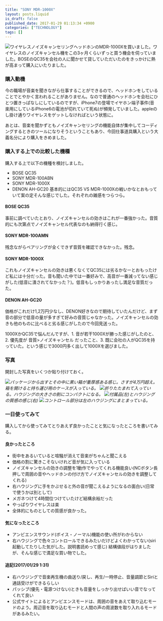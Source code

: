 ```yaml
---
title: "SONY MDR-1000X"
layout: posts.liquid
is_draft: false
published_date: 2017-01-29 01:13:34 +0900
categories: ["TECHNOLOGY"]
tags: []
---
```


 <img class="in_article" src="/public/images/2017/09/e88de-1ocw3a1xibiqmaisp4wkr0w.jpg">ワイヤレスノイズキャンセリングヘッドホンのMDR-1000Xを買いました。ワイヤレスのノイズキャンセル機をこの3ヶ月くらいずっと買う機会を伺っていました。BOSEのQC35を会社の人に聞かせて貸していただいたのをきっかけに熱が高まって購入にいたりました。

### 購入動機
今の職場が音楽を聞きながら仕事することができるので、ヘッドホンをしていることでとやかく言われることがありません。なので普通のヘッドホンを会社にひとつ置きっぱなしにしているのですが、iPhone7の登場でイヤホン端子事件(音楽用にしているiPhone6の電池が切れていて死ぬ)が頻発していました。appleのし掛け通りワイヤレスをゲットしなければという状態に。

あとは、音楽を聞かずともノイズキャンセリングの機能自体が集中してコーディングするときのツールになりそうということもあり、今回仕事道具購入という大義名分により購入をきめました。

### 購入する上での比較した機種
購入する上で以下の機種を検討しました。

- BOSE QC35
- SONY MDR-100ABN
- SONY MDR-1000X
- DENON AH-GC20
基本的にはQC35 VS MDR-1000Xの戦いかなとおもっていて案の定そんな感じでした。それぞれの雑感をつらつら。

#### BOSE QC35
事前に調べていたとおり、ノイズキャンセルの効きはこれが一番強かった。音質的にも次第点でノイズキャンセル代表なのも納得行く感じ。

#### SONY MDR-100AMN
残念ながらペアリングが全くできず音質を確認できなかった。残念。

#### **SONY MDR-1000X**
これもノイズキャンセルの効きは悪くなくてQC35には劣るかなーとおもったけど私には十分だった。音も聞いた中では一番好みで、高音が一番減ってない感じがした(低音に潰されてなかった？)。低音もしっかりあったし満足な音質だった。

#### DENON AH-GC20
価格がこれだけ1,2万円少なし、DENON好きなので期待していたんだけど、まず音の部分で低音の量が多すぎて好みの音質じゃなかった。ノイズキャンセルの効きも他のものに比べると劣る感じがしたので今回見送った。

1000XかQC35で悩んだんですが、1. 音が若干1000Xが勝った感じがしたのと、2. 優先度が 音質\>ノイズキャンセル だったこと、3. 既に会社の人がQC35を持っていた。という感じで3000円多く出して1000Xを選びました。

### 写真
開封した写真をいくつか貼り付けておく。

 <img class="in_article" src="/public/images/2017/09/1f48c-1xgv9khmhczitapdwgikqog.jpg">_パッケージから出すとその中に黒い箱が重厚感ある感じ。さすが4万円超え。箱を開けると持ち運び用のケースが入っている。_
 <img class="in_article" src="/public/images/2017/09/ece22-1icxp6vtb1n8doq13hhdfsa.jpg">_折りたたまれて入っている。ハウジングの大きさの割にコンパクトになる。_
 <img class="in_article" src="/public/images/2017/09/6a6b3-1sl3sfhwooppyil2tcc_ohq.jpg">_付属品(左)とハウジングの質感の感じ(右)_
 <img class="in_article" src="/public/images/2017/09/6bc76-1su7bmn3aykcwzaefjltbaq.jpg">_コントロール部分は左のハウジングにまとまっている。_

### 一日使ってみて
購入してから使ってみてとりあえず良かったことと気になったところを書いてみる。

#### 良かったところ
- 街中をあるいていると喧騒が消えて音楽がちゃんと聞こえる
- 価格の割に驚きこそないけれど音が気に入っている
- ノイズキャンセルの効きの調整を1動作でやってくれる機能良い(NCボタン長押しで周囲の音やヘッドホンの付け方でノイズキャンセルの効きを調整してくれる)
- 右ハウジングに手をかぶせると外の音が聞こえるようになるの面白い(日常で使うかは別として)
- メガネつけて4時間位つけていたけど結構余裕だった
- やっぱりワイヤレスは楽
- 全体的にものとしての質感が良かった。
#### 気になったところ
- アンビエンスサウンド(ボイス・ノーマル)機能の使い所がわからない
- 右ハウジングで色々コントロールできるみたいだけどよくわかってない(siri起動してたりした気がした。説明書読めって感じ)
結構値段がはりましたが、そんな感じで満足な買い物でした。

#### 追記(2017/01/29 1:31)
- 右ハウジングで音楽再生機の曲送り/戻し、再生/一時停止、音量調節とSiriと通話受けができるらしい
- パッシブ(優先・電源つけない)ときも音量をしっかり出せばいい音でなってくれて良い
- 公式サイトによるとアンビエンスモードは、周囲の音をあえて取り込むモードのよう。周辺音を取り込むモードと人間の声の周波数を取り入れるモードがあるみたい。

